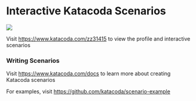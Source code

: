# Interactive Katacoda Scenarios

[![](http://shields.katacoda.com/katacoda/zz31415/count.svg)](https://www.katacoda.com/zz31415 "Get your profile on Katacoda.com")

Visit https://www.katacoda.com/zz31415 to view the profile and interactive scenarios

### Writing Scenarios
Visit https://www.katacoda.com/docs to learn more about creating Katacoda scenarios

For examples, visit https://github.com/katacoda/scenario-example
